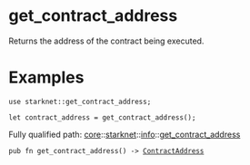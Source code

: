 # get_contract_address

Returns the address of the contract being executed.
# Examples

```cairo
use starknet::get_contract_address;

let contract_address = get_contract_address();
```

Fully qualified path: [core](./core.md)::[starknet](./core-starknet.md)::[info](./core-starknet-info.md)::[get_contract_address](./core-starknet-info-get_contract_address.md)

<pre><code class="language-cairo">pub fn get_contract_address() -&gt; <a href="core-starknet-contract_address-ContractAddress.html">ContractAddress</a></code></pre>


